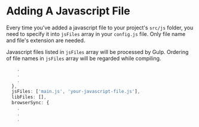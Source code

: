 # Adding A Javascript File

Every time you've added a javascript file to your project's `src/js` folder, you need to specify it into `jsFiles` array in your `config.js` file. Only file name and file's extension are needed.

Javascript files listed in `jsFiles` array will be processed by Gulp. Ordering of file names in `jsFiles` array will be regarded while compiling.

```js
    .
    .
    .
  },
  jsFiles: ['main.js', 'your-javascript-file.js'],
  libFiles: [],
  browserSync: {
    .
    .
    .
```
